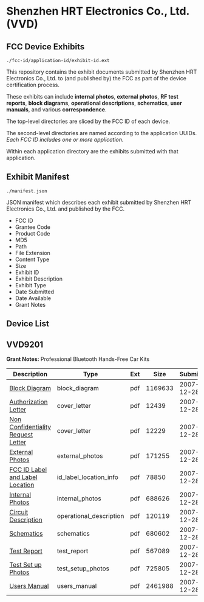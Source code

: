 # Shenzhen HRT Electronics Co., Ltd. (VVD)
## FCC Device Exhibits

```
./fcc-id/application-id/exhibit-id.ext
```

This repository contains the exhibit documents submitted by Shenzhen HRT Electronics Co., Ltd. to (and published by) the FCC as part of the device certification process.

These exhibits can include **internal photos**, **external photos**, **RF test reports**, **block diagrams**, **operational descriptions**, **schematics**, **user manuals**, and various **correspondence**.

The top-level directories are sliced by the FCC ID of each device.

The second-level directories are named according to the application UUIDs. *Each FCC ID includes one or more application.*

Within each application directory are the exhibits submitted with that application. 

## Exhibit Manifest

```
./manifest.json
```

JSON manifest which describes each exhibit submitted by Shenzhen HRT Electronics Co., Ltd. and published by the FCC.

- FCC ID
- Grantee Code
- Product Code
- MD5
- Path
- File Extension
- Content Type
- Size
- Exhibit ID
- Exhibit Description
- Exhibit Type
- Date Submitted
- Date Available
- Grant Notes

## Device List
## VVD9201
**Grant Notes:** Professional Bluetooth Hands-Free Car Kits

| Description | Type | Ext | Size | Submitted | Available |
| ----------- | ---- | --- | ---- | --------- | --------- |
| [Block Diagram](VVD9201/4e0d65241ff4b086927200f4c4b2f114/884770.pdf) | block_diagram | pdf | 1169633 | 2007-12-28 | 2007-12-28 |
| [Authorization Letter](VVD9201/4e0d65241ff4b086927200f4c4b2f114/884765.pdf) | cover_letter | pdf | 12439 | 2007-12-28 | 2007-12-28 |
| [Non Confidentiality Request Letter](VVD9201/4e0d65241ff4b086927200f4c4b2f114/884766.pdf) | cover_letter | pdf | 12229 | 2007-12-28 | 2007-12-28 |
| [External Photos](VVD9201/4e0d65241ff4b086927200f4c4b2f114/884767.pdf) | external_photos | pdf | 171255 | 2007-12-28 | 2007-12-28 |
| [FCC ID Label and Label Location](VVD9201/4e0d65241ff4b086927200f4c4b2f114/884768.pdf) | id_label_location_info | pdf | 78850 | 2007-12-28 | 2007-12-28 |
| [Internal Photos](VVD9201/4e0d65241ff4b086927200f4c4b2f114/884769.pdf) | internal_photos | pdf | 688626 | 2007-12-28 | 2007-12-28 |
| [Circuit Description](VVD9201/4e0d65241ff4b086927200f4c4b2f114/884771.pdf) | operational_description | pdf | 120119 | 2007-12-28 | 2007-12-28 |
| [Schematics](VVD9201/4e0d65241ff4b086927200f4c4b2f114/884772.pdf) | schematics | pdf | 680602 | 2007-12-28 | 2007-12-28 |
| [Test Report](VVD9201/4e0d65241ff4b086927200f4c4b2f114/884773.pdf) | test_report | pdf | 567089 | 2007-12-28 | 2007-12-28 |
| [Test Set up Photos](VVD9201/4e0d65241ff4b086927200f4c4b2f114/884774.pdf) | test_setup_photos | pdf | 725805 | 2007-12-28 | 2007-12-28 |
| [Users Manual](VVD9201/4e0d65241ff4b086927200f4c4b2f114/884775.pdf) | users_manual | pdf | 2461988 | 2007-12-28 | 2007-12-28 |
